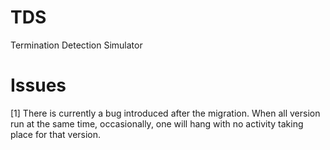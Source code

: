 # TDS
Termination Detection Simulator



# Issues
[1] There is currently a bug introduced after the migration. When all version run at the same time, occasionally, one will hang with no activity taking place for that version.  
